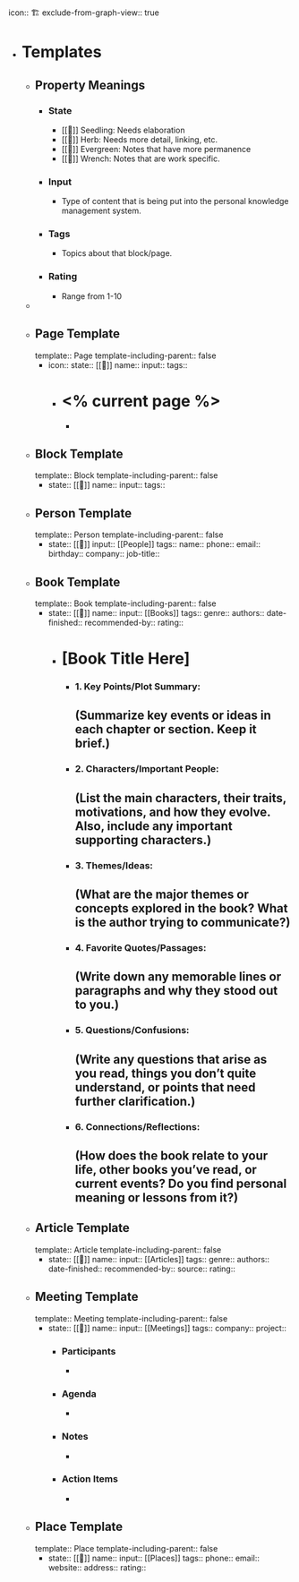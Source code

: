 icon:: 🏗️
exclude-from-graph-view:: true

- # Templates
	- ## Property Meanings
		- ### State
			- [[🌱]] Seedling: Needs elaboration
			- [[🌿]] Herb: Needs more detail, linking, etc.
			- [[🌲]] Evergreen: Notes that have more permanence
			- [[🔧]] Wrench: Notes that are work specific.
		- ### Input
			- Type of content that is being put into the personal knowledge management system.
		- ### Tags
			- Topics about that block/page.
		- ### Rating
			- Range from 1-10
	-
	- ## Page Template
	  template:: Page
	  template-including-parent:: false
		- icon:: 
		  state:: [[🌱]]
		  name::
		  input::
		  tags::
			- # <% current page %>
				-
	- ## Block Template
	  template:: Block
	  template-including-parent:: false
		- state:: [[🌱]]
		  name::
		  input::
		  tags::
	- ## Person Template
	  template:: Person
	  template-including-parent:: false
		- state:: [[🌱]]
		  input:: [[People]]
		  tags::
		  name::
		  phone::
		  email::
		  birthday::
		  company::
		  job-title::
	- ## Book Template
	  template:: Book
	  template-including-parent:: false
		- state:: [[🌱]]
		  name::
		  input:: [[Books]]
		  tags::
		  genre::
		  authors::
		  date-finished:: 
		  recommended-by::
		  rating::
			- # [Book Title Here]
				- ### **1. Key Points/Plot Summary:**
				  
				  (Summarize key events or ideas in each chapter or section. Keep it brief.)
					-
				- ### **2. Characters/Important People:**
				  
				  (List the main characters, their traits, motivations, and how they evolve. Also, include any important supporting characters.)
					-
				- ### **3. Themes/Ideas:**
				  
				  (What are the major themes or concepts explored in the book? What is the author trying to communicate?)
					-
				- ### **4. Favorite Quotes/Passages:**
				  
				  (Write down any memorable lines or paragraphs and why they stood out to you.)
					-
				- ### **5. Questions/Confusions:**
				  
				  (Write any questions that arise as you read, things you don’t quite understand, or points that need further clarification.)
					-
				- ### **6. Connections/Reflections:**
				  
				  (How does the book relate to your life, other books you’ve read, or current events? Do you find personal meaning or lessons from it?)
					-
	- ## Article Template
	  template:: Article
	  template-including-parent:: false
		- state:: [[🌱]]
		  name::
		  input:: [[Articles]]
		  tags::
		  genre::
		  authors::
		  date-finished::
		  recommended-by::
		  source::
		  rating::
	- ## Meeting Template
	  template:: Meeting
	  template-including-parent:: false
		- state:: [[🌱]]
		  name::
		  input:: [[Meetings]]
		  tags::
		  company::
		  project::
			- ### Participants
				-
			- ### Agenda
				-
			- ### Notes
				-
			- ### Action Items
				-
	- ## Place Template
	  template:: Place
	  template-including-parent:: false
		- state:: [[🌱]]
		  name::
		  input:: [[Places]]
		  tags::
		  phone::
		  email::
		  website::
		  address::
		  rating::
